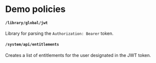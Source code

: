 # Demo policies

#### `/library/global/jwt`

Library for parsing the `Authorization: Bearer` token.

#### `/system/api/entitlements`

Creates a list of entitlements for the user designated in the JWT token.